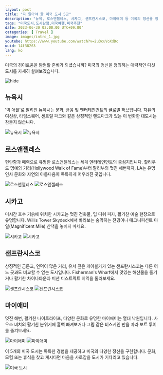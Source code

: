 ```yaml
---
layout: post
title: "꼭 알아야 할 미국 도시 5곳"
description: "뉴욕, 로스앤젤레스, 시카고, 샌프란시스코, 마이애미 등 미국의 정신을 정의하는 매혹적인 미국 도시 5곳을 둘러보세요."
tags: "미국도시,도시탐험,미국여행,미국추천"
date: 2023-06-30 02:00:00 UTC+09:00"
categories: [ Travel ]
image: images/intro_1.jpg
youtube: https://www.youtube.com/watch?v=2u3cuVoXdDc
uuid: 14f38263
lang: ko
---
```


미국의 경이로움을 탐험할 준비가 되셨습니까? 미국의 정신을 정의하는 매력적인 다섯 도시를 자세히 살펴보겠습니다.

![hide](images/intro_1.jpg)


## 뉴욕시
'빅 애플'로 알려진 뉴욕시는 문화, 금융 및 엔터테인먼트의 글로벌 허브입니다. 자유의 여신상, 타임스퀘어, 센트럴 파크와 같은 상징적인 랜드마크가 있는 이 번화한 대도시는 잠들지 않습니다.

![뉴욕시](images/main1_1.jpg)
![뉴욕시](images/main1_2.jpg)


## 로스앤젤레스
현란함과 매력으로 유명한 로스앤젤레스는 세계 엔터테인먼트의 중심지입니다. 할리우드 명예의 거리(Hollywood Walk of Fame)부터 말리부의 멋진 해변까지, LA는 유명 인사 문화와 자연의 아름다움이 독특하게 어우러진 곳입니다.

![로스앤젤레스](images/main2_1.jpg)
![로스앤젤레스](images/main2_2.jpg)


## 시카고
미시간 호수 기슭에 위치한 시카고는 멋진 건축물, 딥 디쉬 피자, 활기찬 예술 현장으로 유명합니다. Willis Tower Skydeck에서 바라보는 숨막히는 전경이나 매그니피션트 마일(Magnificent Mile) 산책을 놓치지 마세요.

![시카고](images/main3_1.jpg)
![시카고](images/main3_6.jpg)


## 샌프란시스코
상징적인 금문교, 언덕이 많은 거리, 유서 깊은 케이블카가 있는 샌프란시스코는 다른 어느 곳과도 비교할 수 없는 도시입니다. Fisherman's Wharf에서 ​​맛있는 해산물을 즐기거나 활기찬 차이나타운과 미션 디스트릭트 지역을 둘러보세요.

![샌프란시스코](images/main4_1.jpg)
![샌프란시스코](images/main4_2.jpg)


## 마이애미
멋진 해변, 활기찬 나이트라이프, 다양한 문화로 유명한 마이애미는 열대 낙원입니다. 사우스 비치의 활기찬 분위기에 흠뻑 빠져보거나 그림 같은 비스케인 만을 따라 보트 투어를 즐겨보세요.

![마이애미](images/main5_1.jpg)
![마이애미](images/main5_2.jpg)




이 5개의 미국 도시는 독특한 경험을 제공하고 미국의 다양한 정신을 구현합니다. 문화, 모험 또는 휴식을 찾고 계시다면 마음을 사로잡을 도시가 기다리고 있습니다.

![미국 도시](images/intro_2.jpg)
